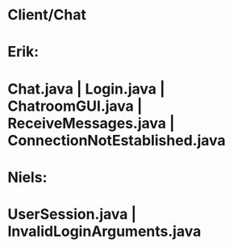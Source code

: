 # Client/Chat
# Erik:
# Chat.java | Login.java | ChatroomGUI.java | ReceiveMessages.java | ConnectionNotEstablished.java
# Niels:
# UserSession.java | InvalidLoginArguments.java
